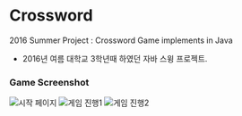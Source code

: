 # Crossword
2016 Summer Project : Crossword Game implements in Java
- 2016년 여름 대학교 3학년때 하였던 자바 스윙 프로젝트.

### Game Screenshot
![시작 페이지](./README_Image/game1_Image.png=600x400)
![게임 진행1](./README_Image/game2_Image.png=600x600)
![게임 진행2](./README_Image/game3_Image.png=600x600)